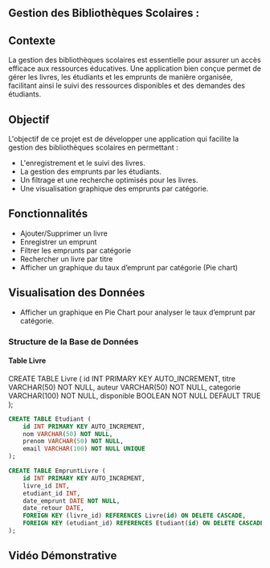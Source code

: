 ## Gestion des Bibliothèques Scolaires :

## Contexte
La gestion des bibliothèques scolaires est essentielle pour assurer un accès efficace aux ressources éducatives. Une application bien conçue permet de gérer les livres, les étudiants et les emprunts de manière organisée, facilitant ainsi le suivi des ressources disponibles et des demandes des étudiants.

## Objectif
L'objectif de ce projet est de développer une application qui facilite la gestion des bibliothèques scolaires en permettant :
- L'enregistrement et le suivi des livres.
- La gestion des emprunts par les étudiants.
- Un filtrage et une recherche optimisés pour les livres.
- Une visualisation graphique des emprunts par catégorie.

## Fonctionnalités
- Ajouter/Supprimer un livre
- Enregistrer un emprunt
- Filtrer les emprunts par catégorie
- Rechercher un livre par titre
- Afficher un graphique du taux d’emprunt par catégorie (Pie chart)
  
## Visualisation des Données
- Afficher un graphique en Pie Chart pour analyser le taux d’emprunt par catégorie.

### Structure de la Base de Données

#### Table Livre
CREATE TABLE Livre (
    id INT PRIMARY KEY AUTO_INCREMENT,
    titre VARCHAR(50) NOT NULL,
    auteur VARCHAR(50) NOT NULL,
    categorie VARCHAR(100) NOT NULL,
    disponible BOOLEAN NOT NULL DEFAULT TRUE
);
```sql
CREATE TABLE Etudiant (
    id INT PRIMARY KEY AUTO_INCREMENT,
    nom VARCHAR(50) NOT NULL,
    prenom VARCHAR(50) NOT NULL,
    email VARCHAR(100) NOT NULL UNIQUE
);

CREATE TABLE EmpruntLivre (
    id INT PRIMARY KEY AUTO_INCREMENT,
    livre_id INT,
    etudiant_id INT,
    date_emprunt DATE NOT NULL,
    date_retour DATE,
    FOREIGN KEY (livre_id) REFERENCES Livre(id) ON DELETE CASCADE,
    FOREIGN KEY (etudiant_id) REFERENCES Etudiant(id) ON DELETE CASCADE
);
```
## Vidéo Démonstrative


